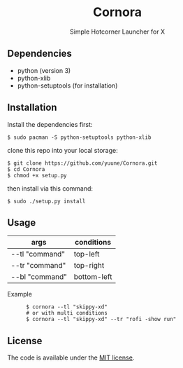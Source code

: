 <div align="center">
	<h1>Cornora</h1>
	<p>Simple Hotcorner Launcher for X</p>
</div>


## Dependencies

- python (version 3)
- python-xlib
- python-setuptools (for installation)

## Installation

Install the dependencies first:

    $ sudo pacman -S python-setuptools python-xlib

clone this repo into your local storage:

    $ git clone https://github.com/yuune/Cornora.git
    $ cd Cornora
    $ chmod +x setup.py

then install via this command:

    $ sudo ./setup.py install


## Usage

| args            | conditions   |
| --------------- | ------------ |
| --tl "command"  | top-left     |
| --tr "command"  | top-right    |
| --bl "command"  | bottom-left  |

Example

```
      $ cornora --tl "skippy-xd"
      # or with multi conditions
      $ cornora --tl "skippy-xd" --tr "rofi -show run"      
```
      
## License

The code is available under the [MIT license](LICENSE).
